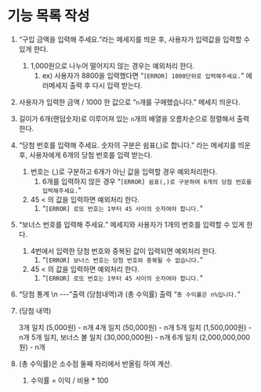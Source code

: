 # 기능 목록 작성

1. “구입 금액을 입력해 주세요.”라는 메세지를 띄운 후, 사용자가 입력값을 입력할 수 있게 한다.
   1. 1,000원으로 나누어 떨어지지 않는 경우는 예외처리 한다.
      1. ex) 사용자가 8800을 입력했다면 “`[ERROR] 1000단위로 입력해주세요.`" 에러메세지 출력 후 다시 입력 받는다.
2. 사용자가 입력한 금액 / 1000 한 값으로 “`n`개를 구매했습니다.” 메세지 띄운다.
3. 길이가 6개(랜덤숫자)로 이루어져 있는 `n`개의 배열을 오름차순으로 정렬해서 출력한다.
4. “당첨 번호를 입력해 주세요. 숫자의 구분은 쉼표(,)로 합니다.” 라는 메세지를 띄운 후, 사용자에게 6개의 당첨 번호를 입력 받는다.
   1. 번호는 (,)로 구분하고 6개가 아닌 값을 입력할 경우 예외처리한다.
      1. 6개를 입력하지 않은 경우 “`[ERROR] 쉼표(,)로 구분하여 6개의 당첨 번호를 입력해주세요.`"
   2. 45 < 의 값을 입력하면 예외처리 한다.
      1. “`[ERROR] 로또 번호는 1부터 45 사이의 숫자여야 합니다.`"
5. “보너스 번호를 입력해 주세요.” 메세지와 사용자가 1개의 번호를 입력할 수 있게 한다.
   1. 4번에서 입력한 당첨 번호와 중복된 값이 입력되면 예외처리 한다.
      1. “`[ERROR] 보너스 번호는 당첨 번호와 중복될 수 없습니다.`"
   2. 45 < 의 값을 입력하면 예외처리 한다.
      1. “`[ERROR] 로또 번호는 1부터 45 사이의 숫자여야 합니다.`"
6. “당첨 통계 \n ---”출력 (당첨내역)과 (총 수익률) 출력 “`총 수익률은 n%입니다.`"
7. (당첨 내역)

   3개 일치 (5,000원) - n개
   4개 일치 (50,000원) - n개
   5개 일치 (1,500,000원) - n개
   5개 일치, 보너스 볼 일치 (30,000,000원) - n개
   6개 일치 (2,000,000,000원) - n개

8. (총 수익률)은 소수점 둘째 자리에서 반올림 하여 계산.
   1. 수익률 = 이익 / 비용 \* 100
